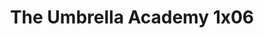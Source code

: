 ---
layout: episodios
title: "The Umbrella Academy 1x06"
url_serie_padre: 'the-umbrella-academy/temporada-1'
category: 'series'
capitulo: 'yes'
anio: '2019'
prev: 'capitulo-5'
proximo: 'capitulo-7'
sandbox: allow-same-origin allow-forms
idioma: 'Latino'
calidad: 'Full HD'
reproductores_fembed: ["https://feurl.com/v/2w9mm6kll96","Latino","https://feurl.com/v/p6vg0yn7x9j","Latino","https://feurl.com/v/4dvjze1qryo","Latino"]
reproductor: fembed
clasificacion: '+10'
tags:
- Ciencia-Ficcion
---